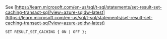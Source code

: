 See [https://learn.microsoft.com/en-us/sql/t-sql/statements/set-result-set-caching-transact-sql?view=azure-sqldw-latest](https://learn.microsoft.com/en-us/sql/t-sql/statements/set-result-set-caching-transact-sql?view=azure-sqldw-latest)
```
SET RESULT_SET_CACHING { ON | OFF };
```
